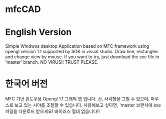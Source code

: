 # mfcCAD

# English Version
Simple Windwos desktop Application based on MFC framework using opengl version 1.1 supported by SDK in visual studio.
Draw line, rectangles and change view by mouse.
If you want to try, just download the exe file in 'master' branch.
NO VIRUS!! TRUST PLEASE.

# 한국어 버전
MFC 기반 윈도우용 Opengl 1.1 그래픽 앱 입니다. 
선, 사각형을 그릴 수 있으며, 마우스로 보고 있는 시야를 조절할 수 있습니다.
사용해보고 싶다면, 'master 브랜치에 exe 파일을 다운로드 받으세요!
바이러스 절대 없습니다!!
